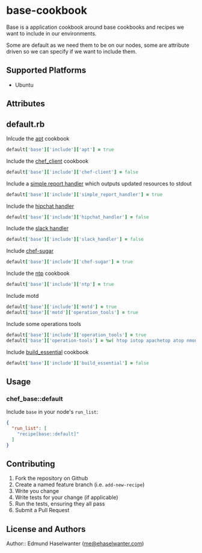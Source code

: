 # base-cookbook

Base is a application cookbook around base cookbooks and recipes we want to include in our environments.

Some are default as we need them to be on our nodes, some are attribute driven so we can specify if we want to include them.

## Supported Platforms

- Ubuntu

## Attributes

## default.rb

Inlcude the [apt](https://github.com/opscode-cookbooks/apt) cookbook

```ruby
default['base']['include']['apt'] = true
```

Include the [chef_client](https://github.com/opscode-cookbooks/chef-client) cookbook

```ruby
default['base']['include']['chef-client'] = false
```

Include a [simple report handler](http://jtimberman.housepub.org/blog/2011/04/24/a-simple-report-handler/) which outputs updated resources to stdout

```ruby
default['base']['include']['simple_report_handler'] = true
```

Include the [hipchat handler](https://github.com/cwjohnston/chef-hipchat)

```ruby
default['base']['include']['hipchat_handler'] = false
```

Include the [slack handler](https://github.com/iteh/chef-slack_handler)

```ruby
default['base']['include']['slack_handler'] = false
```

Include [chef-sugar](https://github.com/sethvargo/chef-sugar)

```ruby
default['base']['include']['chef-sugar'] = true
```

Include the [ntp](https://github.com/opscode-cookbooks/ntp/) cookbook

```ruby
default['base']['include']['ntp'] = true
```

Include motd

```ruby
default['base']['include']['motd'] = true
default['base']['motd']['operation_tools'] = true
```

Include some operations tools

```ruby
default['base']['include']['operation_tools'] = true
default['base']['operation-tools'] = %w( htop iotop apachetop atop nmon dstat iftop nload )
```

Include [build_essential](https://github.com/opscode-cookbooks/build-essential) cookbook

```ruby
default['base']['include']['build_essential'] = false
```


## Usage

### chef_base::default

Include `base` in your node's `run_list`:

```json
{
  "run_list": [
    "recipe[base::default]"
  ]
}
```

## Contributing

1. Fork the repository on Github
2. Create a named feature branch (i.e. `add-new-recipe`)
3. Write you change
4. Write tests for your change (if applicable)
5. Run the tests, ensuring they all pass
6. Submit a Pull Request

## License and Authors

Author:: Edmund Haselwanter (me@ehaselwanter.com)

